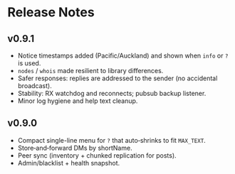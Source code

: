# Release Notes

## v0.9.1
- Notice timestamps added (Pacific/Auckland) and shown when `info` or `?` is used.
- `nodes` / `whois` made resilient to library differences.
- Safer responses: replies are addressed to the sender (no accidental broadcast).
- Stability: RX watchdog and reconnects; pubsub backup listener.
- Minor log hygiene and help text cleanup.

## v0.9.0
- Compact single-line menu for `?` that auto‑shrinks to fit `MAX_TEXT`.
- Store‑and‑forward DMs by shortName.
- Peer sync (inventory + chunked replication for posts).
- Admin/blacklist + health snapshot.
